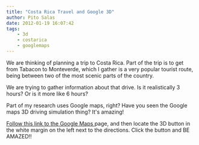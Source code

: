 ```yaml
---
title: "Costa Rica Travel and Google 3D"
author: Pito Salas
date: 2012-01-19 16:07:42
tags:
    - 3d
    - costarica
    - googlemaps
---
```



We are thinking of planning a trip to Costa Rica. Part of the trip is to get
from Tabacon to Monteverde, which I gather is a very popular tourist route,
being between two of the most scenic parts of the country.

We are trying to gather information about that drive. Is it realistically 3
hours? Or is it more like 6 hours?

Part of my research uses Google maps, right? Have you seen the Google maps 3D
driving simulation thing? It's amazing!

[Follow this link to the Google Maps ](<http://g.co/maps/qpq4d>)page, and then
locate the 3D button in the white margin on the left next to the directions.
Click the button and BE AMAZED!!


